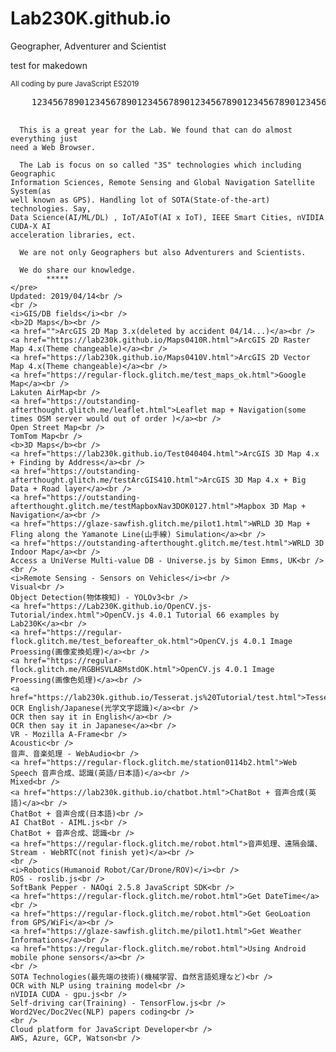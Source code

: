# Lab230K.github.io
Geographer, Adventurer and Scientist

test for makedown

<!DOCTYPE html>
<html>
  <head>
    <meta charset="utf-8">
    <title>Hello, GitHub</title>
  </head>
  <body>
    <small>All coding by pure JavaScript ES2019</small>
    <Pre>
    12345678901234567890123456789012345678901234567890123456789012345678901234567890
    
      This is a great year for the Lab. We found that can do almost everything just
    need a Web Browser.
      
      The Lab is focus on so called "3S" technologies which including Geographic
    Information Sciences, Remote Sensing and Global Navigation Satellite System(as
    well known as GPS). Handling lot of SOTA(State-of-the-art) technologies. Say,
    Data Science(AI/ML/DL) , IoT/AIoT(AI x IoT), IEEE Smart Cities, nVIDIA CUDA-X AI
    acceleration libraries, ect.
      
      We are not only Geographers but also Adventurers and Scientists.
      
      We do share our knowledge.
            *****
    </pre>
    Updated: 2019/04/14<br />
    <br />
    <i>GIS/DB fields</i><br />
    <b>2D Maps</b><br />
    <a href="">ArcGIS 2D Map 3.x(deleted by accident 04/14...)</a><br />
    <a href="https://lab230k.github.io/Maps0410R.html">ArcGIS 2D Raster Map 4.x(Theme changeable)</a><br />
    <a href="https://lab230k.github.io/Maps0410V.html">ArcGIS 2D Vector Map 4.x(Theme changeable)</a><br />
    <a href="https://regular-flock.glitch.me/test_maps_ok.html">Google Map</a><br />
    Lakuten AirMap<br />
    <a href="https://outstanding-afterthought.glitch.me/leaflet.html">Leaflet map + Navigation(some times OSM server would out of order )</a><br />
    Open Street Map<br />
    TomTom Map<br />
    <b>3D Maps</b><br />
    <a href="https://lab230k.github.io/Test040404.html">ArcGIS 3D Map 4.x + Finding by Address</a><br />
    <a href="https://outstanding-afterthought.glitch.me/testArcGIS410.html">ArcGIS 3D Map 4.x + Big Data + Road layer</a><br />
    <a href="https://outstanding-afterthought.glitch.me/testMapboxNav3DOK0127.html">Mapbox 3D Map + Navigation</a><br />
    <a href="https://glaze-sawfish.glitch.me/pilot1.html">WRLD 3D Map +  Fling along the Yamanote Line(山手線) Simulation</a><br />
    <a href="https://outstanding-afterthought.glitch.me/test.html">WRLD 3D Indoor Map</a><br />
    Access a UniVerse Multi-value DB - Universe.js by Simon Emms, UK<br />
    <br />
    <i>Remote Sensing - Sensors on Vehicles</i><br />
    Visual<br />
    Object Detection(物体検知) - YOLOv3<br />
    <a href="https://Lab230K.github.io/OpenCV.js-Tutorial/index.html">OpenCV.js 4.0.1 Tutorial 66 examples by Lab230K</a><br />
    <a href="https://regular-flock.glitch.me/test_beforeafter_ok.html">OpenCV.js 4.0.1 Image Proessing(画像変換処理)</a><br />
    <a href="https://regular-flock.glitch.me/RGBHSVLABMstdOK.html">OpenCV.js 4.0.1 Image Proessing(画像色処理)</a><br />
    <a href="https://lab230k.github.io/Tesserat.js%20Tutorial/test.html">Tesseract.js OCR English/Japanese(光学文字認識)</a><br />
    OCR then say it in English</a><br />
    OCR then say it in Japanese</a><br />
    VR - Mozilla A-Frame<br />
    Acoustic<br />
    音声、音楽処理 - WebAudio<br />
    <a href="https://regular-flock.glitch.me/station0114b2.html">Web Speech 音声合成、認識(英語/日本語)</a><br />
    Mixed<br />
    <a href="https://lab230k.github.io/chatbot.html">ChatBot + 音声合成(英語)</a><br />
    ChatBot + 音声合成(日本語)<br />
    AI ChatBot - AIML.js<br />
    ChatBot + 音声合成、認識<br />
    <a href="https://regular-flock.glitch.me/robot.html">音声処理、遠隔会議、Stream - WebRTC(not finish yet)</a><br />
    <br />
    <i>Robotics(Humanoid Robot/Car/Drone/ROV)</i><br />
    ROS - roslib.js<br />
    SoftBank Pepper - NAOqi 2.5.8 JavaScript SDK<br />
    <a href="https://regular-flock.glitch.me/robot.html">Get DateTime</a><br />
    <a href="https://regular-flock.glitch.me/robot.html">Get GeoLoation from GPS/WiFi</a><br />
    <a href="https://glaze-sawfish.glitch.me/pilot1.html">Get Weather Informations</a><br />
    <a href="https://regular-flock.glitch.me/robot.html">Using Android mobile phone sensors</a><br />
    <br />
    SOTA Technologies(最先端の技術)(機械学習、自然言語処理など)<br />
    OCR with NLP using training model<br />
    nVIDIA CUDA - gpu.js<br />    
    Self-driving car(Training) - TensorFlow.js<br />
    Word2Vec/Doc2Vec(NLP) papers coding<br />
    <br />
    Cloud platform for JavaScript Developer<br />
    AWS, Azure, GCP, Watson<br />
  </body>
</html>
